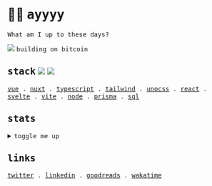 <h1 align="left">
  ✌🏻 <samp>ayyyy</samp>
</h1>

<p align="left">
  <samp>What am I up to these days?</samp>
</p>

<div align="left"> 
  <div>
   <img src="https://api.iconify.design/fluent-mdl2:radio-bullet.svg?color=%2300DC82" height="12" />
   <samp> building on bitcoin</samp>
 </div>
</div>

<h2 align="left">
  <samp>stack</samp>
  <img src="https://api.iconify.design/logos:vue.svg" height="20" />
  <img src="https://api.iconify.design/logos:nuxt-icon.svg" height="20" />
</h2>

<p align="left">
  <samp>
    <a href="https://vuejs.org">vue</a> .
    <a href="https://nuxt.com">nuxt</a> .
    <a href="https://www.typescriptlang.org/">typescript</a> .
    <a href="https://tailwindcss.com/">tailwind</a> .
    <a href="https://unocss.dev/">unocss</a> .
    <a href="https://react.dev/">react</a> .
    <a href="https://svelte.dev/">svelte</a> .
    <a href="https://vitejs.dev/">vite</a> .
    <a href="https://nodejs.dev/en/">node</a> .
    <a href="https://www.prisma.io/">prisma</a> .
    <a href="https://www.postgresql.org/">sql</a>
  </samp>
</p>

<h2 align="left">
  <samp>stats</samp>
</h2>

<details>
  <br />
  <summary align="left">
    <samp>toggle me up</samp>
  </summary>
  <div align="left">

<!--### 📊 Weekly development breakdown-->
<!--START_SECTION:waka-->

```txt
From: 16 May 2023 - To: 15 June 2023

Total Time: 36 hrs 25 mins

Vue.js       20 hrs 29 mins  ██████████████░░░░░░░░░░░   56.29 %
TypeScript   9 hrs 39 mins   ██████▓░░░░░░░░░░░░░░░░░░   26.50 %
JavaScript   1 hr 24 mins    █░░░░░░░░░░░░░░░░░░░░░░░░   03.87 %
Twig         1 hr 1 min      ▓░░░░░░░░░░░░░░░░░░░░░░░░   02.81 %
SCSS         57 mins         ▓░░░░░░░░░░░░░░░░░░░░░░░░   02.63 %
```

<!--END_SECTION:waka-->
    
<p>
  <samp>We use GitLab at work, so all of these are from my own stuff</samp> 👇🏻
</p>
    
 <!--
 <div align="left">     
   <a href="https://github.com/mat2ja/github-stats#gh-dark-mode-only">
    <img src="https://github.com/mat2ja/github-stats/blob/master/generated/overview.svg#gh-dark-mode-only" />
    <img src="https://github.com/mat2ja/github-stats/blob/master/generated/languages.svg#gh-dark-mode-only" />
   </a>
   <a href="https://github.com/mat2ja/github-stats#gh-light-mode-only">
    <img src="https://github.com/mat2ja/github-stats/blob/master/generated/overview.svg#gh-dark-mode-only#gh-light-mode-only" />
    <img src="https://github.com/mat2ja/github-stats/blob/master/generated/languages.svg#gh-dark-mode-only#gh-light-mode-only" />
   </a>
</div>

<p>
  <samp>no idea where ~10M lines of code came from</samp> 🤣
</p>

  -->  
    
![metrics](/github-metrics.svg)
 
<p>
  <samp>not including organizations</samp>🤷🏻☝🏻
</p>
</details>


<h2 align="left">
  <samp>links</samp>
</h2>

<p align="left">
  <samp>
    <a href="https://twitter.com/matijao_">twitter</a> .
    <a href="https://www.linkedin.com/in/matijao/">linkedin</a> .
    <a href="https://www.goodreads.com/matijao">goodreads</a> .
    <a href="https://wakatime.com/@matijao">wakatime</a>
  </samp>
</p>
